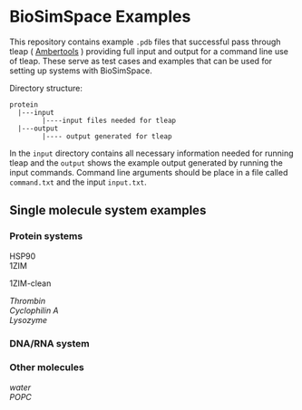 # BioSimSpace Examples

This repository contains example `.pdb` files that successful pass through tleap ( [Ambertools](http://ambermd.org/AmberTools.php) ) providing full input and output for a command line use of tleap. These serve as test cases and examples that can be used for setting up systems with BioSimSpace. 

Directory structure:    

    protein   
      |---input    
            |----input files needed for tleap   
      |---output   
            |---- output generated for tleap
        
In the `input` directory contains all necessary information needed for running tleap and the `output` shows the example output generated by running the input commands. Command line arguments should be place in a file called `command.txt` and the input `input.txt`.  
  

## Single molecule system examples 

### Protein systems
HSP90   
1ZIM  

1ZIM-clean

*Thrombin*   
*Cyclophilin A*   
*Lysozyme*   


### DNA/RNA system


### Other molecules
*water*   
*POPC*   



   


 
